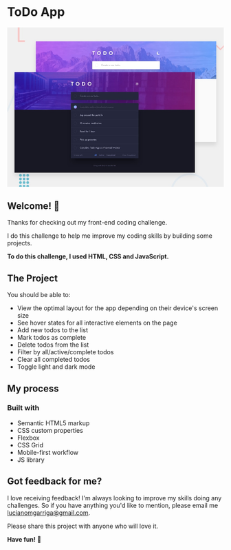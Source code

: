# ToDo App

![Design preview for the Todo app coding challenge](./design/desktop-preview.jpg)

## Welcome! 👋

Thanks for checking out my front-end coding challenge.

I do this challenge to help me improve my coding skills by building some projects.

**To do this challenge, I used HTML, CSS and JavaScript.**

## The Project

You should be able to:

- View the optimal layout for the app depending on their device's screen size
- See hover states for all interactive elements on the page
- Add new todos to the list
- Mark todos as complete
- Delete todos from the list
- Filter by all/active/complete todos
- Clear all completed todos
- Toggle light and dark mode

## My process

### Built with

- Semantic HTML5 markup
- CSS custom properties
- Flexbox
- CSS Grid
- Mobile-first workflow
- JS library

## Got feedback for me?

I love receiving feedback! I'm always looking to improve my skills doing any challenges. 
So if you have anything you'd like to mention, please email me lucianomgarriga@gmail.com.

Please share this project with anyone who will love it.

**Have fun!** 🚀
